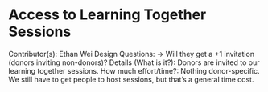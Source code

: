 # Access to Learning Together Sessions

Contributor(s): Ethan Wei
Design Questions: → Will they get a +1 invitation (donors inviting non-donors)?
Details (What is it?): Donors are invited to our learning together sessions.
How much effort/time?: Nothing donor-specific. We still have to get people to host sessions, but that’s a general time cost.